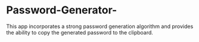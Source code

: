 # Password-Generator-
This app incorporates a strong password generation algorithm and provides the ability to copy the generated password to the clipboard.
